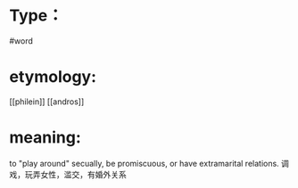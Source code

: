 # Type：
#word 
# etymology: 
[[philein]]
[[andros]]
# meaning: 
to "play around" secually, be promiscuous, or have extramarital relations.
调戏，玩弄女性，滥交，有婚外关系